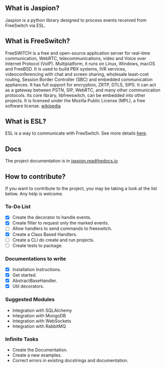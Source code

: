 ## What is Jaspion?

Jaspion is a python library designed to process events received from FreeSwitch via ESL.

## What is FreeSwitch?

FreeSWITCH is a free and open-source application server for real-time communication, WebRTC, telecommunications, video and Voice over Internet Protocol (VoIP). Multiplatform, it runs on Linux, Windows, macOS and FreeBSD. It is used to build PBX systems, IVR services, videoconferencing with chat and screen sharing, wholesale least-cost routing, Session Border Controller (SBC) and embedded communication appliances. It has full support for encryption, ZRTP, DTLS, SIPS. It can act as a gateway between PSTN, SIP, WebRTC, and many other communication protocols. Its core library, libfreeswitch, can be embedded into other projects. It is licensed under the Mozilla Public License (MPL), a free software license. [wikipedia](https://en.wikipedia.org/wiki/FreeSWITCH)

## What is ESL?

ESL is a way to communicate with FreeSwitch. See more details [here](https://freeswitch.org/confluence/display/FREESWITCH/Event+Socket+Library).

## Docs

The project documentation is in [jaspion.readthedocs.io](https://jaspion.readthedocs.io/)

## How to contribute?

If you want to contribute to the project, you may be taking a look at the list below. Any help is welcome.

### To-Do List
- [X] Create the decorator to handle events.
- [X] Create filter to request only the marked events.
- [ ] Allow handlers to send commands to freeswitch.
- [X] Create a Class Based Handlers.
- [ ] Create a CLI do create and run projects.
- [ ] Create tests to package.

### Documentations to write
- [X] Installation Instructions.
- [X] Get started.
- [X] AbstractBaseHandler.
- [X] Util decorators.

### Suggested Modules
- Integration with SQLAlchemy
- Integration with MongoDB
- Integration with WebSockets
- Integration with RabbitMQ

### Infinite Tasks
- Create the Documentation.
- Create a new examples.
- Correct errors in existing docstrings and documentation.
